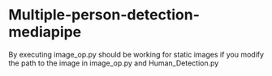 # Multiple-person-detection-mediapipe

By executing image_op.py should be working for static images if you modify the path to the image in image_op.py and Human_Detection.py
